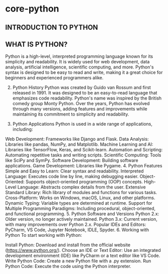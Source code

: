 # core-python

## INTRODUCTION TO PYTHON

## WHAT IS PYTHON?
Python is a high-level, interpreted programming language known for its simplicity and readability. It is widely used for web development, data analysis, artificial intelligence, scientific computing, and more. Python's syntax is designed to be easy to read and write, making it a great choice for beginners and experienced programmers alike.

2. Python History
Python was created by Guido van Rossum and first released in 1991. It was designed to be an easy-to-read language that emphasizes code readability. Python's name was inspired by the British comedy group Monty Python. Over the years, Python has evolved through many versions, adding features and improvements while maintaining its commitment to simplicity and readability.

3. Python Applications
Python is used in a wide range of applications, including:

Web Development: Frameworks like Django and Flask.
Data Analysis: Libraries like pandas, NumPy, and Matplotlib.
Machine Learning and AI: Libraries like TensorFlow, Keras, and Scikit-learn.
Automation and Scripting: Automating repetitive tasks and writing scripts.
Scientific Computing: Tools like SciPy and SymPy.
Software Development: Building software applications.
Game Development: Libraries like Pygame.
4. Python Features
Simple and Easy to Learn: Clear syntax and readability.
Interpreted Language: Executes code line by line, making debugging easier.
Object-Oriented: Supports object-oriented programming (OOP) concepts.
High-Level Language: Abstracts complex details from the user.
Extensive Standard Library: Rich library of modules and functions for various tasks.
Cross-Platform: Works on Windows, macOS, Linux, and other platforms.
Dynamic Typing: Variable types are determined at runtime.
Support for Multiple Programming Paradigms: Including procedural, object-oriented, and functional programming.
5. Python Software and Versions
Python 2.x: Older version, no longer actively maintained.
Python 3.x: Current version, with many improvements over Python 2.x.
Popular IDEs and Editors: PyCharm, VS Code, Jupyter Notebook, IDLE, Spyder.
6. Working with Python
To start working with Python:

Install Python: Download and install from the official website (https://www.python.org/).
Choose an IDE or Text Editor: Use an integrated development environment (IDE) like PyCharm or a text editor like VS Code.
Write Python Code: Create a new Python file with a .py extension.
Run Python Code: Execute the code using the Python interpreter.
